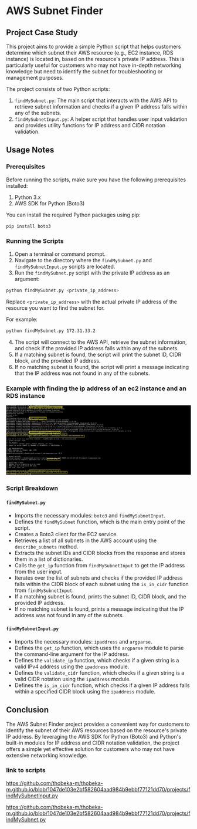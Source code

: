 # AWS Subnet Finder

## Project Case Study

This project aims to provide a simple Python script that helps customers determine which subnet their AWS resource (e.g., EC2 instance, RDS instance) is located in, based on the resource's private IP address. This is particularly useful for customers who may not have in-depth networking knowledge but need to identify the subnet for troubleshooting or management purposes.

The project consists of two Python scripts:

1. `findMySubnet.py`: The main script that interacts with the AWS API to retrieve subnet information and checks if a given IP address falls within any of the subnets.
2. `findMySubnetInput.py`: A helper script that handles user input validation and provides utility functions for IP address and CIDR notation validation.

## Usage Notes

### Prerequisites

Before running the scripts, make sure you have the following prerequisites installed:

1. Python 3.x
2. AWS SDK for Python (Boto3)

You can install the required Python packages using pip:

```bash
pip install boto3
```

### Running the Scripts

1. Open a terminal or command prompt.
2. Navigate to the directory where the `findMySubnet.py` and `findMySubnetInput.py` scripts are located.
3. Run the `findMySubnet.py` script with the private IP address as an argument:

```bash
python findMySubnet.py <private_ip_address>
```

Replace `<private_ip_address>` with the actual private IP address of the resource you want to find the subnet for.

For example:

```bash
python findMySubnet.py 172.31.33.2
```

4. The script will connect to the AWS API, retrieve the subnet information, and check if the provided IP address falls within any of the subnets.
5. If a matching subnet is found, the script will print the subnet ID, CIDR block, and the provided IP address.
6. If no matching subnet is found, the script will print a message indicating that the IP address was not found in any of the subnets.

### Example with finding the ip address of an ec2 instance and an RDS instance 

![AWS Subnet Finder Screenshot](https://github.com/thobeka-m/thobeka-m.github.io/blob/main/images/findMySubnetUsage.PNG)

### Script Breakdown

#### `findMySubnet.py`

- Imports the necessary modules: `boto3` and `findMySubnetInput`.
- Defines the `findMySubnet` function, which is the main entry point of the script.
- Creates a Boto3 client for the EC2 service.
- Retrieves a list of all subnets in the AWS account using the `describe_subnets` method.
- Extracts the subnet IDs and CIDR blocks from the response and stores them in a list of dictionaries.
- Calls the `get_ip` function from `findMySubnetInput` to get the IP address from the user input.
- Iterates over the list of subnets and checks if the provided IP address falls within the CIDR block of each subnet using the `is_in_cidr` function from `findMySubnetInput`.
- If a matching subnet is found, prints the subnet ID, CIDR block, and the provided IP address.
- If no matching subnet is found, prints a message indicating that the IP address was not found in any of the subnets.

#### `findMySubnetInput.py`

- Imports the necessary modules: `ipaddress` and `argparse`.
- Defines the `get_ip` function, which uses the `argparse` module to parse the command-line argument for the IP address.
- Defines the `validate_ip` function, which checks if a given string is a valid IPv4 address using the `ipaddress` module.
- Defines the `validate_cidr` function, which checks if a given string is a valid CIDR notation using the `ipaddress` module.
- Defines the `is_in_cidr` function, which checks if a given IP address falls within a specified CIDR block using the `ipaddress` module.

## Conclusion

The AWS Subnet Finder project provides a convenient way for customers to identify the subnet of their AWS resources based on the resource's private IP address. By leveraging the AWS SDK for Python (Boto3) and Python's built-in modules for IP address and CIDR notation validation, the project offers a simple yet effective solution for customers who may not have extensive networking knowledge.


### link to scripts

https://github.com/thobeka-m/thobeka-m.github.io/blob/1047de103e2bf582604aad984b9ebbf77121dd70/projects/findMySubnetInput.py

https://github.com/thobeka-m/thobeka-m.github.io/blob/1047de103e2bf582604aad984b9ebbf77121dd70/projects/findMySubnet.py
